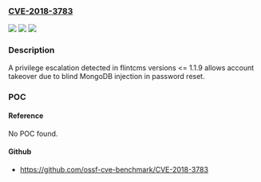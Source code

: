 ### [CVE-2018-3783](https://cve.mitre.org/cgi-bin/cvename.cgi?name=CVE-2018-3783)
![](https://img.shields.io/static/v1?label=Product&message=flintcms&color=blue)
![](https://img.shields.io/static/v1?label=Version&message=n%2Fa&color=blue)
![](https://img.shields.io/static/v1?label=Vulnerability&message=Privilege%20Escalation%20(CAPEC-233)&color=brighgreen)

### Description

A privilege escalation detected in flintcms versions <= 1.1.9 allows account takeover due to blind MongoDB injection in password reset.

### POC

#### Reference
No POC found.

#### Github
- https://github.com/ossf-cve-benchmark/CVE-2018-3783

